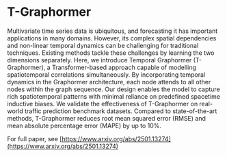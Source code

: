 # T-Graphormer

Multivariate time series data is ubiquitous, and forecasting it has important applications in many domains. However, its complex spatial dependencies and non-linear temporal dynamics can be challenging for traditional techniques. Existing methods tackle these challenges by learning the two dimensions separately. Here, we introduce Temporal Graphormer (T-Graphormer), a Transformer-based approach capable of modelling spatiotemporal correlations simultaneously. By incorporating temporal dynamics in the Graphormer architecture, each node attends to all other nodes within the graph sequence. Our design enables the model to capture rich spatiotemporal patterns with minimal reliance on predefined spacetime inductive biases. We validate the effectiveness of T-Graphormer on real-world traffic prediction benchmark datasets. Compared to state-of-the-art methods, T-Graphormer reduces root mean squared error (RMSE) and mean absolute percentage error (MAPE) by up to 10%.

For full paper, see [https://www.arxiv.org/abs/2501.13274](https://www.arxiv.org/abs/2501.13274)
